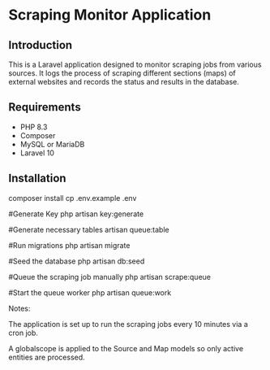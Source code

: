 # Scraping Monitor Application

## Introduction

This is a Laravel application designed to monitor scraping jobs from various sources. It logs the process of scraping different sections (maps) of external websites and records the status and results in the database.

## Requirements

- PHP 8.3
- Composer
- MySQL or MariaDB
- Laravel 10

## Installation


composer install
cp .env.example .env

#Generate Key
php artisan key:generate

#Generate necessary tables
artisan queue:table

#Run migrations
php artisan migrate

#Seed the database
php artisan db:seed

#Queue the scraping job manually
php artisan scrape:queue

#Start the queue worker
php artisan queue:work

Notes:

The application is set up to run the scraping jobs every 10 minutes via a cron job.

A globalscope is applied to the Source and Map models so only active entities are processed.